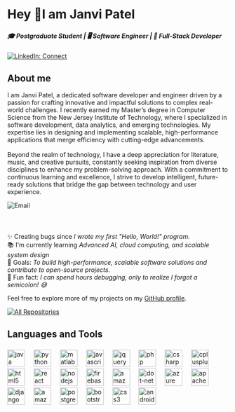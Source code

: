 <h1 align="left">Hey 👋I am Janvi Patel</h1>

###

<h5 align="left">🎓 Postgraduate Student | 🖥️ Software Engineer | 📱 Full-Stack Developer</h5>


[![LinkedIn: Connect](https://img.shields.io/badge/LinkedIn-Connect-blue)][1]

[1]: https://www.linkedin.com/in/janvi-patel13/
<h2 align="left">About me </h2><p>I am Janvi Patel, a dedicated software developer and engineer driven by a passion for crafting innovative and impactful solutions to complex real-world challenges. I recently earned my Master’s degree in Computer Science from the New Jersey Institute of Technology, where I specialized in software development, data analytics, and emerging technologies. My expertise lies in designing and implementing scalable, high-performance applications that merge efficiency with cutting-edge advancements.  <br><br>Beyond the realm of technology, I have a deep appreciation for literature, music, and creative pursuits, constantly seeking inspiration from diverse disciplines to enhance my problem-solving approach. With a commitment to continuous learning and excellence, I strive to develop intelligent, future-ready solutions that bridge the gap between technology and user experience.</p> 

![Email](https://img.shields.io/badge/Email-janvipatel.13cs%40gmail.com-red)

###

<br>

<p align="left">✨ Creating bugs since  <i>I wrote my first "Hello, World!" program.</i><br>📚 I'm currently learning <i>Advanced AI, cloud computing, and scalable system design</i><br>🎯 Goals: <i>To build high-performance, scalable software solutions and contribute to open-source projects.</i><br>🎲 Fun fact: <i>I can spend hours debugging, only to realize I forgot a semicolon! 😅</i></p>


Feel free to explore more of my projects on my [GitHub profile](https://github.com/JanviPatel-13/).

[![All Repositories](https://img.shields.io/badge/All%20Repositories-View%20All-brightgreen)](https://github.com/JanPatel-13/?tab=repositories)

###


<h2 align="left">Languages and Tools</h2>

###

<div align="left">
  <img src="https://cdn.jsdelivr.net/gh/devicons/devicon/icons/java/java-original.svg" height="40" alt="java logo"  />
  <img width="12" />
  <img src="https://skillicons.dev/icons?i=py" height="40" alt="python logo"  />
  <img width="12" />
  <img src="https://skillicons.dev/icons?i=matlab" height="40" alt="matlab logo"  />
  <img width="12" />
  <img src="https://skillicons.dev/icons?i=js" height="40" alt="javascript logo"  />
  <img width="12" />
  <img src="https://skillicons.dev/icons?i=jquery" height="40" alt="jquery logo"  />
  <img width="12" />
  <img src="https://skillicons.dev/icons?i=php" height="40" alt="php logo"  />
  <img width="12" />
  <img src="https://cdn.jsdelivr.net/gh/devicons/devicon/icons/csharp/csharp-original.svg" height="40" alt="csharp logo"  />
  <img width="12" />
  <img src="https://skillicons.dev/icons?i=cpp" height="40" alt="cplusplus logo"  />
  <img width="12" />
  <img src="https://skillicons.dev/icons?i=html" height="40" alt="html5 logo"  />
  <img width="12" />
  <img src="https://skillicons.dev/icons?i=react" height="40" alt="react logo"  />
  <img width="12" />
  <img src="https://skillicons.dev/icons?i=nodejs" height="40" alt="nodejs logo"  />
  <img width="12" />
  <img src="https://skillicons.dev/icons?i=firebase" height="40" alt="firebase logo"  />
  <img width="12" />
  <img src="https://skillicons.dev/icons?i=aws" height="40" alt="amazonwebservices logo"  />
  <img width="12" />
  <img src="https://skillicons.dev/icons?i=dotnet" height="40" alt="dot-net logo"  />
  <img width="12" />
  <img src="https://skillicons.dev/icons?i=azure" height="40" alt="azure logo"  />
  <img width="12" />
  <img src="https://cdn.jsdelivr.net/gh/devicons/devicon/icons/apache/apache-original.svg" height="40" alt="apache logo"  />
  <img width="12" />
  <img src="https://skillicons.dev/icons?i=django" height="40" alt="django logo"  />
  <img width="12" />
  <img src="https://skillicons.dev/icons?i=dynamodb" height="40" alt="amazondynamodb logo"  />
  <img width="12" />
  <img src="https://skillicons.dev/icons?i=postgres" height="40" alt="postgresql logo"  />
  <img width="12" />
  <img src="https://skillicons.dev/icons?i=bootstrap" height="40" alt="bootstrap logo"  />
  <img width="12" />
  <img src="https://skillicons.dev/icons?i=css" height="40" alt="css3 logo"  />
  <img width="12" />
  <img src="https://skillicons.dev/icons?i=androidstudio" height="40" alt="androidstudio logo"  />
</div>

<!--Check out my [Portfolio Site](https://portfolio-smit.vercel.app/) to see my work. -->


